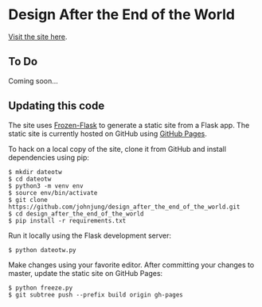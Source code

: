 # Design After the End of the World

[Visit the site here](https://johnjung.github.io/design_after_the_end_of_the_world/). 

## To Do

Coming soon...

## Updating this code

The site uses [Frozen-Flask](https://pythonhosted.org/Frozen-Flask/) to
generate a static site from a Flask app. The static site is currently hosted on
GitHub using [GitHub Pages](https://pages.github.com/).

To hack on a local copy of the site, clone it from GitHub and install dependencies using pip:

```console
$ mkdir dateotw
$ cd dateotw
$ python3 -m venv env
$ source env/bin/activate
$ git clone https://github.com/johnjung/design_after_the_end_of_the_world.git
$ cd design_after_the_end_of_the_world
$ pip install -r requirements.txt
```

Run it locally using the Flask development server:

```console
$ python dateotw.py
```

Make changes using your favorite editor. After committing your changes to
master, update the static site on GitHub Pages:

```console
$ python freeze.py
$ git subtree push --prefix build origin gh-pages
```
